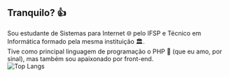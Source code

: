 ## Tranquilo? 👍
Sou estudante de Sistemas para Internet 🌐 pelo IFSP e Técnico em Informática formado pela mesma instituição 🏛️.<br>
Tive como principal linguagem de programação o PHP 🐘 (que eu amo, por sinal), mas também sou apaixonado por front-end.<br>
![Top Langs](https://github-readme-stats.vercel.app/api/top-langs/?username=gabrielalb5&layout=compact)
<!--
**gabrielalb5/gabrielalb5** is a ✨ _special_ ✨ repository because its `README.md` (this file) appears on your GitHub profile.

Here are some ideas to get you started:

- 🔭 I’m currently working on ...
- 🌱 I’m currently learning ...
- 👯 I’m looking to collaborate on ...
- 🤔 I’m looking for help with ...
- 💬 Ask me about ...
- 📫 How to reach me: ...
- 😄 Pronouns: ...
- ⚡ Fun fact: ...
-->
<!-- [![Top Langs](https://github-readme-stats.vercel.app/api/top-langs/?username=gabrielalb5&layout=donut)](https://github.com/anuraghazra/github-readme-stats)
![Top Langs](https://github-readme-stats.vercel.app/api/top-langs/?username=gabrielalb5&langs_count=8)
[![Top Langs](https://github-readme-stats.vercel.app/api/top-langs/?username=gabrielalb5&layout=pie)](https://github.com/anuraghazra/github-readme-stats) -->
